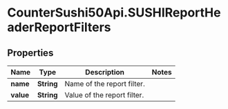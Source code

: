 # CounterSushi50Api.SUSHIReportHeaderReportFilters

## Properties
Name | Type | Description | Notes
------------ | ------------- | ------------- | -------------
**name** | **String** | Name of the report filter. | 
**value** | **String** | Value of the report filter. | 


